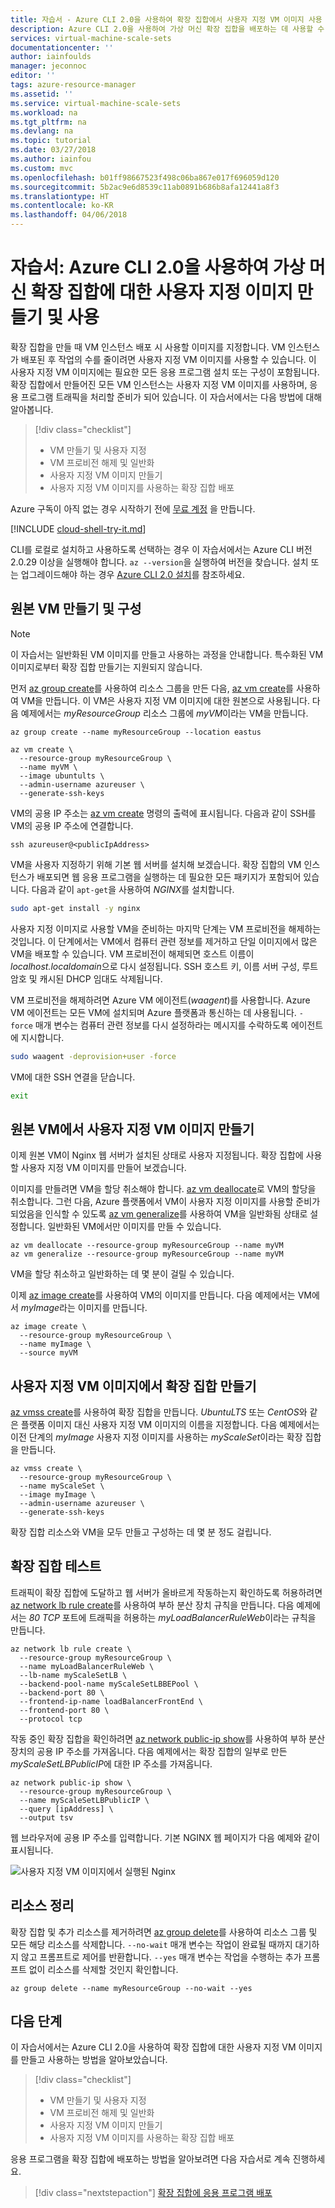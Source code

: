 ```yaml
---
title: 자습서 - Azure CLI 2.0을 사용하여 확장 집합에서 사용자 지정 VM 이미지 사용 | Microsoft Docs
description: Azure CLI 2.0을 사용하여 가상 머신 확장 집합을 배포하는 데 사용할 수 있는 사용자 지정 VM 이미지를 만드는 방법을 알아봅니다.
services: virtual-machine-scale-sets
documentationcenter: ''
author: iainfoulds
manager: jeconnoc
editor: ''
tags: azure-resource-manager
ms.assetid: ''
ms.service: virtual-machine-scale-sets
ms.workload: na
ms.tgt_pltfrm: na
ms.devlang: na
ms.topic: tutorial
ms.date: 03/27/2018
ms.author: iainfou
ms.custom: mvc
ms.openlocfilehash: b01ff98667523f498c06ba867e017f696059d120
ms.sourcegitcommit: 5b2ac9e6d8539c11ab0891b686b8afa12441a8f3
ms.translationtype: HT
ms.contentlocale: ko-KR
ms.lasthandoff: 04/06/2018
---
```

# <a name="tutorial-create-and-use-a-custom-image-for-virtual-machine-scale-sets-with-the-azure-cli-20"></a>자습서: Azure CLI 2.0을 사용하여 가상 머신 확장 집합에 대한 사용자 지정 이미지 만들기 및 사용
확장 집합을 만들 때 VM 인스턴스 배포 시 사용할 이미지를 지정합니다. VM 인스턴스가 배포된 후 작업의 수를 줄이려면 사용자 지정 VM 이미지를 사용할 수 있습니다. 이 사용자 지정 VM 이미지에는 필요한 모든 응용 프로그램 설치 또는 구성이 포함됩니다. 확장 집합에서 만들어진 모든 VM 인스턴스는 사용자 지정 VM 이미지를 사용하며, 응용 프로그램 트래픽을 처리할 준비가 되어 있습니다. 이 자습서에서는 다음 방법에 대해 알아봅니다.

> [!div class="checklist"]
> * VM 만들기 및 사용자 지정
> * VM 프로비전 해제 및 일반화
> * 사용자 지정 VM 이미지 만들기
> * 사용자 지정 VM 이미지를 사용하는 확장 집합 배포

Azure 구독이 아직 없는 경우 시작하기 전에 [무료 계정](https://azure.microsoft.com/free/?WT.mc_id=A261C142F) 을 만듭니다.

[!INCLUDE [cloud-shell-try-it.md](../../includes/cloud-shell-try-it.md)]

CLI를 로컬로 설치하고 사용하도록 선택하는 경우 이 자습서에서는 Azure CLI 버전 2.0.29 이상을 실행해야 합니다. `az --version`을 실행하여 버전을 찾습니다. 설치 또는 업그레이드해야 하는 경우 [Azure CLI 2.0 설치]( /cli/azure/install-azure-cli)를 참조하세요.


## <a name="create-and-configure-a-source-vm"></a>원본 VM 만들기 및 구성

>[!NOTE]
> 이 자습서는 일반화된 VM 이미지를 만들고 사용하는 과정을 안내합니다. 특수화된 VM 이미지로부터 확장 집합 만들기는 지원되지 않습니다.

먼저 [az group create](/cli/azure/group#az_group_create)를 사용하여 리소스 그룹을 만든 다음, [az vm create](/cli/azure/vm#az_vm_create)를 사용하여 VM을 만듭니다. 이 VM은 사용자 지정 VM 이미지에 대한 원본으로 사용됩니다. 다음 예제에서는 *myResourceGroup* 리소스 그룹에 *myVM*이라는 VM을 만듭니다.

```azurecli-interactive
az group create --name myResourceGroup --location eastus

az vm create \
  --resource-group myResourceGroup \
  --name myVM \
  --image ubuntults \
  --admin-username azureuser \
  --generate-ssh-keys
```

VM의 공용 IP 주소는 [az vm create](/cli/azure/vm#az_vm_create) 명령의 출력에 표시됩니다. 다음과 같이 SSH를 VM의 공용 IP 주소에 연결합니다.

```azurecli-interactive
ssh azureuser@<publicIpAddress>
```

VM을 사용자 지정하기 위해 기본 웹 서버를 설치해 보겠습니다. 확장 집합의 VM 인스턴스가 배포되면 웹 응용 프로그램을 실행하는 데 필요한 모든 패키지가 포함되어 있습니다. 다음과 같이 `apt-get`을 사용하여 *NGINX*를 설치합니다.

```bash
sudo apt-get install -y nginx
```

사용자 지정 이미지로 사용할 VM을 준비하는 마지막 단계는 VM 프로비전을 해제하는 것입니다. 이 단계에서는 VM에서 컴퓨터 관련 정보를 제거하고 단일 이미지에서 많은 VM을 배포할 수 있습니다. VM 프로비전이 해제되면 호스트 이름이 *localhost.localdomain*으로 다시 설정됩니다. SSH 호스트 키, 이름 서버 구성, 루트 암호 및 캐시된 DHCP 임대도 삭제됩니다.

VM 프로비전을 해제하려면 Azure VM 에이전트(*waagent*)를 사용합니다. Azure VM 에이전트는 모든 VM에 설치되며 Azure 플랫폼과 통신하는 데 사용됩니다. `-force` 매개 변수는 컴퓨터 관련 정보를 다시 설정하라는 메시지를 수락하도록 에이전트에 지시합니다.

```bash
sudo waagent -deprovision+user -force
```

VM에 대한 SSH 연결을 닫습니다.

```bash
exit
```


## <a name="create-a-custom-vm-image-from-the-source-vm"></a>원본 VM에서 사용자 지정 VM 이미지 만들기
이제 원본 VM이 Nginx 웹 서버가 설치된 상태로 사용자 지정됩니다. 확장 집합에 사용할 사용자 지정 VM 이미지를 만들어 보겠습니다.

이미지를 만들려면 VM을 할당 취소해야 합니다. [az vm deallocate](/cli//azure/vm#az_vm_deallocate)로 VM의 할당을 취소합니다. 그런 다음, Azure 플랫폼에서 VM이 사용자 지정 이미지를 사용할 준비가 되었음을 인식할 수 있도록 [az vm generalize](/cli//azure/vm#az_vm_generalize)를 사용하여 VM을 일반화됨 상태로 설정합니다. 일반화된 VM에서만 이미지를 만들 수 있습니다.

```azurecli-interactive
az vm deallocate --resource-group myResourceGroup --name myVM
az vm generalize --resource-group myResourceGroup --name myVM
```

VM을 할당 취소하고 일반화하는 데 몇 분이 걸릴 수 있습니다.

이제 [az image create](/cli//azure/image#az_image_create)를 사용하여 VM의 이미지를 만듭니다. 다음 예제에서는 VM에서 *myImage*라는 이미지를 만듭니다.

```azurecli-interactive
az image create \
  --resource-group myResourceGroup \
  --name myImage \
  --source myVM
```


## <a name="create-a-scale-set-from-the-custom-vm-image"></a>사용자 지정 VM 이미지에서 확장 집합 만들기
[az vmss create](/cli/az/vmss#az_vmss_create)를 사용하여 확장 집합을 만듭니다. *UbuntuLTS* 또는 *CentOS*와 같은 플랫폼 이미지 대신 사용자 지정 VM 이미지의 이름을 지정합니다. 다음 예제에서는 이전 단계의 *myImage* 사용자 지정 이미지를 사용하는 *myScaleSet*이라는 확장 집합을 만듭니다.

```azurecli-interactive
az vmss create \
  --resource-group myResourceGroup \
  --name myScaleSet \
  --image myImage \
  --admin-username azureuser \
  --generate-ssh-keys
```

확장 집합 리소스와 VM을 모두 만들고 구성하는 데 몇 분 정도 걸립니다.


## <a name="test-your-scale-set"></a>확장 집합 테스트
트래픽이 확장 집합에 도달하고 웹 서버가 올바르게 작동하는지 확인하도록 허용하려면 [az network lb rule create](/cli/azure/network/lb/rule#create)를 사용하여 부하 분산 장치 규칙을 만듭니다. 다음 예제에서는 *80* *TCP* 포트에 트래픽을 허용하는 *myLoadBalancerRuleWeb*이라는 규칙을 만듭니다.

```azurecli-interactive
az network lb rule create \
  --resource-group myResourceGroup \
  --name myLoadBalancerRuleWeb \
  --lb-name myScaleSetLB \
  --backend-pool-name myScaleSetLBBEPool \
  --backend-port 80 \
  --frontend-ip-name loadBalancerFrontEnd \
  --frontend-port 80 \
  --protocol tcp
```

작동 중인 확장 집합을 확인하려면 [az network public-ip show](/cli/azure/network/public-ip#show)를 사용하여 부하 분산 장치의 공용 IP 주소를 가져옵니다. 다음 예제에서는 확장 집합의 일부로 만든 *myScaleSetLBPublicIP*에 대한 IP 주소를 가져옵니다.

```azurecli-interactive
az network public-ip show \
  --resource-group myResourceGroup \
  --name myScaleSetLBPublicIP \
  --query [ipAddress] \
  --output tsv
```

웹 브라우저에 공용 IP 주소를 입력합니다. 기본 NGINX 웹 페이지가 다음 예제와 같이 표시됩니다.

![사용자 지정 VM 이미지에서 실행된 Nginx](media/tutorial-use-custom-image-cli/default-nginx-website.png)


## <a name="clean-up-resources"></a>리소스 정리
확장 집합 및 추가 리소스를 제거하려면 [az group delete](/cli/azure/group#az_group_delete)를 사용하여 리소스 그룹 및 모든 해당 리소스를 삭제합니다. `--no-wait` 매개 변수는 작업이 완료될 때까지 대기하지 않고 프롬프트로 제어를 반환합니다. `--yes` 매개 변수는 작업을 수행하는 추가 프롬프트 없이 리소스를 삭제할 것인지 확인합니다.

```azurecli-interactive
az group delete --name myResourceGroup --no-wait --yes
```


## <a name="next-steps"></a>다음 단계
이 자습서에서는 Azure CLI 2.0을 사용하여 확장 집합에 대한 사용자 지정 VM 이미지를 만들고 사용하는 방법을 알아보았습니다.

> [!div class="checklist"]
> * VM 만들기 및 사용자 지정
> * VM 프로비전 해제 및 일반화
> * 사용자 지정 VM 이미지 만들기
> * 사용자 지정 VM 이미지를 사용하는 확장 집합 배포

응용 프로그램을 확장 집합에 배포하는 방법을 알아보려면 다음 자습서로 계속 진행하세요.

> [!div class="nextstepaction"]
> [확장 집합에 응용 프로그램 배포](tutorial-install-apps-cli.md)
